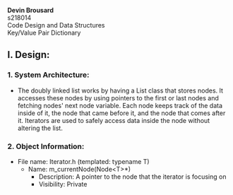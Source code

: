 **Devin Brousard**  
s218014  
Code Design and Data Structures  
Key/Value Pair Dictionary
  
## **I. Design:**
### 1. System Architecture: 
* The doubly linked list works by having a List class that stores nodes. It accesses these nodes by using pointers to the first or last nodes and fetching nodes' next node variable. Each node keeps track of the data inside of it, the node that came before it, and the node that comes after it. Iterators are used to safely access data inside the node without altering the list.
### 2. Object Information:
*  File name: Iterator.h (templated: typename T)
    * Name: m_currentNode(Node&lt;T>*)
        * Description: A pointer to the node that the iterator is focusing on
        * Visibility: Private